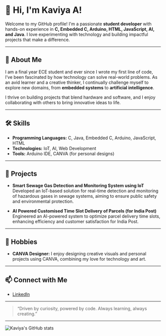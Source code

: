 # 👋 Hi, I'm Kaviya A!

Welcome to my GitHub profile! I'm a passionate **student developer** with hands-on experience in **C, Embedded C, Arduino, HTML, JavaScript, AI, and Java**. I love experimenting with technology and building impactful projects that make a difference.

---

## 🚀 About Me

I am a final year ECE student and ever since I wrote my first line of code, I’ve been fascinated by how technology can solve real-world problems. As an avid learner and a creative thinker, I continually challenge myself to explore new domains, from **embedded systems** to **artificial intelligence**.

I thrive on building projects that blend hardware and software, and I enjoy collaborating with others to bring innovative ideas to life.

---

## 🛠️ Skills

- **Programming Languages:** C, Java, Embedded C, Arduino, JavaScript, HTML
- **Technologies:** IoT, AI, Web Development
- **Tools:** Arduino IDE, CANVA (for personal designs)

---

## 🌟 Projects

- **Smart Sewage Gas Detection and Monitoring System using IoT**  
  Developed an IoT-based solution for real-time detection and monitoring of hazardous gases in sewage systems, aiming to ensure public safety and environmental protection.

- **AI Powered Customised Time Slot Delivery of Parcels (for India Post)**  
  Engineered an AI-powered system to optimize parcel delivery time slots, enhancing efficiency and customer satisfaction for India Post.

---

## 🎨 Hobbies

- **CANVA Designer:** I enjoy designing creative visuals and personal projects using CANVA, combining my love for technology and art.

---

## 📫 Connect with Me


- [LinkedIn](https://www.linkedin.com/in/kaviya-a-236703258)

---

> “Driven by curiosity, powered by code. Always learning, always creating.”

---

![Kaviya's GitHub stats](https://github-readme-stats.vercel.app/api?username=Kaviya-118&show_icons=true&theme=radical)

